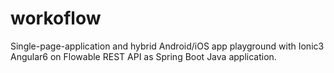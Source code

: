 # workoflow
Single-page-application and hybrid Android/iOS app playground with Ionic3 Angular6 on  Flowable REST API as Spring Boot Java application.
